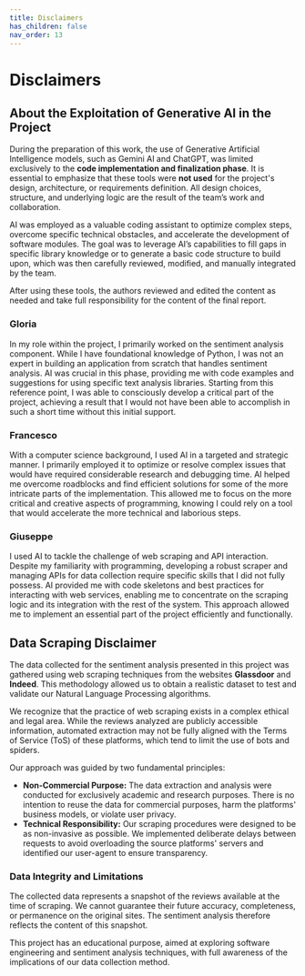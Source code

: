```yaml
---
title: Disclaimers
has_children: false
nav_order: 13
---
```


# Disclaimers

## About the Exploitation of Generative AI in the Project

During the preparation of this work, the use of Generative Artificial Intelligence models, such as Gemini AI and ChatGPT, was limited exclusively to the **code implementation and finalization phase**. It is essential to emphasize that these tools were **not used** for the project's design, architecture, or requirements definition. All design choices, structure, and underlying logic are the result of the team’s work and collaboration.

AI was employed as a valuable coding assistant to optimize complex steps, overcome specific technical obstacles, and accelerate the development of software modules. The goal was to leverage AI’s capabilities to fill gaps in specific library knowledge or to generate a basic code structure to build upon, which was then carefully reviewed, modified, and manually integrated by the team.

After using these tools, the authors reviewed and edited the content as needed and take full responsibility for the content of the final report.



### Gloria

In my role within the project, I primarily worked on the sentiment analysis component. While I have foundational knowledge of Python, I was not an expert in building an application from scratch that handles sentiment analysis. AI was crucial in this phase, providing me with code examples and suggestions for using specific text analysis libraries. Starting from this reference point, I was able to consciously develop a critical part of the project, achieving a result that I would not have been able to accomplish in such a short time without this initial support.



### Francesco

With a computer science background, I used AI in a targeted and strategic manner. I primarily employed it to optimize or resolve complex issues that would have required considerable research and debugging time. AI helped me overcome roadblocks and find efficient solutions for some of the more intricate parts of the implementation. This allowed me to focus on the more critical and creative aspects of programming, knowing I could rely on a tool that would accelerate the more technical and laborious steps.



### Giuseppe

I used AI to tackle the challenge of web scraping and API interaction. Despite my familiarity with programming, developing a robust scraper and managing APIs for data collection require specific skills that I did not fully possess. AI provided me with code skeletons and best practices for interacting with web services, enabling me to concentrate on the scraping logic and its integration with the rest of the system. This approach allowed me to implement an essential part of the project efficiently and functionally.



## Data Scraping Disclaimer

The data collected for the sentiment analysis presented in this project was gathered using web scraping techniques from the websites **Glassdoor** and **Indeed**. This methodology allowed us to obtain a realistic dataset to test and validate our Natural Language Processing algorithms.

We recognize that the practice of web scraping exists in a complex ethical and legal area. While the reviews analyzed are publicly accessible information, automated extraction may not be fully aligned with the Terms of Service (ToS) of these platforms, which tend to limit the use of bots and spiders.

Our approach was guided by two fundamental principles:

- **Non-Commercial Purpose:** The data extraction and analysis were conducted for exclusively academic and research purposes. There is no intention to reuse the data for commercial purposes, harm the platforms' business models, or violate user privacy.  
- **Technical Responsibility:** Our scraping procedures were designed to be as non-invasive as possible. We implemented deliberate delays between requests to avoid overloading the source platforms' servers and identified our user-agent to ensure transparency.

### Data Integrity and Limitations

The collected data represents a snapshot of the reviews available at the time of scraping. We cannot guarantee their future accuracy, completeness, or permanence on the original sites. The sentiment analysis therefore reflects the content of this snapshot.

This project has an educational purpose, aimed at exploring software engineering and sentiment analysis techniques, with full awareness of the implications of our data collection method.
